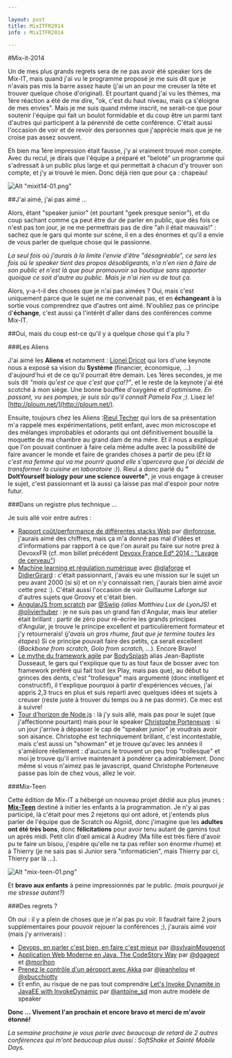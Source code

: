 ```yaml
---

layout: post
title: MixITFR2014
info : MixITFR2014

---
```


#Mix-it-2014

Un de mes plus grands regrets sera de ne pas avoir été speaker lors de Mix-IT, mais quand j'ai vu le programme proposé je me suis dit que je n'avais pas mis la barre assez haute (j'ai un an pour me creuser la tête et trouver quelque chose d'original). Et pourtant quand j'ai vu les thèmes, ma 1ère réaction a été de me dire, "ok, c'est du haut niveau, mais ça s'éloigne de mes envies". Mais je me suis quand même inscrit, ne serait-ce que pour soutenir l'équipe qui fait un boulot formidable et du coup être un parmi tant d'autres qui participent à la pérennité de cette conférence. C'était aussi l'occasion de voir et de revoir des personnes que j'apprécie mais que je ne croise pas assez souvent.

Eh bien ma 1ère impression était fausse, j'y ai vraiment trouvé mon compte. Avec du recul, je dirais que l'équipe a préparé et "beloté" un programme qui s'adressait à un public plus large et qui permettait à chacun d'y trouver son compte, et j'y ai trouvé le mien. Donc déjà rien que pour ça : chapeau!

![Alt "mixit14-01.png"](https://github.com/k33g/k33g.github.com/raw/master/images/mixit14-01.png)

##J'ai aimé, j'ai pas aimé ...

Alors, étant "speaker junior" (et pourtant "geek presque senior"), et du coup sachant comme ça peut être dur de parler en public, que dès fois ce n'est pas ton jour, je ne me permettrais pas de dire "ah il était mauvais!" : sachez que le gars qui monte sur scène, il en a des énormes et qu'il a envie de vous parler de quelque chose qui le passionne. 

*La seul fois où j'aurais à la limite l'envie d'être "désagréable", ce sera les fois où le speaker tient des propos désobligeants, n'a n'en rien à faire de son public et n'est là que pour promouvoir sa boutique sans apporter quoique ce soit d'autre au public. Mais je n'ai rien vu de tout ça.*

Alors, y-a-t-il des choses que je n'ai pas aimées ? Oui, mais c'est uniquement parce que le sujet ne me convenait pas, et en **échangeant** à la sortie vous comprendrez que d'autres ont aimé. N'oubliez pas ce principe d'**échange**, c'est aussi ça l'intérêt d'aller dans des conférences comme Mix-IT. 

##Oui, mais du coup est-ce qu'il y a quelque chose qui t'a plu ?

###Les Aliens

J'ai aimé les **Aliens** et notamment : [Lionel Dricot](http://www.mix-it.fr/profile/lionel) qui lors d'une keynote nous a exposé sa vision du **Système** (financier, économique, ...) d'aujourd'hui et de ce qu'il pourrait être demain. Les 1ères secondes, je me suis dit *"mais qu'est ce que c'est que ça!?"*, et le reste de la keynote j'ai été scotché à mon siège. Une bonne bouffée d'oxygène et d'optimisme. *En passant, vu ses pompes, je suis sûr qu'il connaît Pamela Fox ;)*. Lisez le! [http://ploum.net/](http://ploum.net/).

Ensuite, toujours chez les Aliens :[Rieul Techer](http://www.mix-it.fr/profile/Rieul) qui lors de sa présentation m'a rappelé mes expérimentations, petit enfant, avec mon microscope et des mélanges improbables et odorants qui ont définitivement bousillé la moquette de ma chambre au grand dam de ma mère. Et il nous a expliqué que l'on pouvait continuer à faire cela même adulte avec la possibilité de faire avancer le monde et faire de grandes choses à partir de peu (*Et là c'est ma femme qui va me pourrir quand elle s'apercevra que j'ai décidé de transformer la cuisine en laboratoire :)*). Rieul a donc parlé du **" DoItYourself biology pour une science ouverte"**, je vous engage à creuser le sujet, c'est passionnant et là aussi ça laisse pas mal d'espoir pour notre futur.

###Dans un registre plus technique ...

Je suis allé voir entre autres : 

- [Rapport coût/performance de différentes stacks Web](http://www.mix-it.fr/session/520/rapport-cout-performance-de-differentes-stacks-web) par [@nfonrose](https://twitter.com/nfonrose), j'aurais aimé des chiffres, mais ça m'a donné pas mal d'idées et d'informations par rapport à ce que l'on aurait pu faire sur notre prez à DevoxxFR (cf. mon billet précédent [Devoxx France Ed° 2014 : "Lavage de cerveau"](http://k33g.github.io/2014/04/26/DEVOXXFR14.html))
- [Machine learning et régulation numérique](http://www.mix-it.fr/session/500/machine-learning-et-regulation-numerique) avec [@glaforge](https://twitter.com/glaforge) et [DidierGirard](https://twitter.com/DidierGirard) : c'était passionnant, j'avais eu une mission sur le sujet un peu avant 2000 (si si) et on n'y connaissait rien, j'aurais bien aimé avoir cette prez :). C'était aussi l'occasion de voir Guillaume Laforge sur d'autres sujets que Groovy et c'était bien.
- [AngularJS from scratch](http://www.mix-it.fr/session/424/angularjs-from-scratch) par [@Swiip](https://twitter.com/Swiip) *(alias Matthieu Lux de LyonJS)* et [@olivierhuber](https://twitter.com/olivierhuber) : je ne suis pas un grand fan d'Angular, mais leur atelier était brillant : partir de zéro pour ré-écrire les grands principes d'Angular, je trouve le principe excellent et particulièrement formateur et j'y retournerais! (*j'avais un gros rhume, faut que je termine toutes les étapes*) Si ce principe pouvait faire des petits, ça serait excellent (*Backbone from scratch, Golo from scratch, ...*). Encore Bravo!
- [Le mythe du framework agile](http://www.mix-it.fr/session/330/le-mythe-du-framework-agile) par [BodySplash](https://twitter.com/BodySplash) alias Jean-Baptiste Dusseaut, le gars qui t'explique que tu as tout faux de bosser avec ton framework préféré qui fait tout (ex Play, mais pas que), au début tu grinces des dents, c'est "trollesque" mais argumenté (donc intelligent et constructif), il t'explique pourquoi à partir d'expériences vécues, j'ai appris 2,3 trucs en plus et suis reparti avec quelques idées et sujets à creuser (reste juste à trouver du temps ou à ne pas dormir). Ce mec est à suivre!
- [Tour d’horizon de Node.js](http://www.mix-it.fr/session/361/tour-d-horizon-de-node-js) : là j'y suis allé, mais pas pour le sujet (que j'affectionne pourtant) mais pour le speaker [Christophe Porteneuve](https://twitter.com/porteneuve) : si un jour j'arrive à dépasser le cap de "speaker junior" je voudrais avoir son aisance. Christophe est techniquement brillant, c'est incontestable, mais c'est aussi un "showman" et je trouve qu'avec les années il s'améliore réellement : d'aucuns le trouvent un peu trop "trollesque" et moi je trouve qu'il arrive maintenant à pondérer ça admirablement. Donc même si vous n'aimez pas le javascript, quand Christophe Porteneuve passe pas loin de chez vous, allez le voir.

###Mix-Teen

Cette édition de Mix-IT a hébergé un nouveau projet dédié aux plus jeunes : **[Mix-Teen](http://www.mix-it.fr/mixit14/mixteen)** destiné à initier les enfants à la programmation. Je n'y ai pas participé, là c'était pour mes 2 rejetons qui ont adoré, et j'entends plus parler de l'équipe que de Scratch ou Algoïd, donc j'imagine que les **adultes ont été très bons**, donc **félicitations** pour avoir tenu autant de gamins tout un après midi. Petit clin d’œil amical à Audrey (Ma fille est très fière d'avoir pu te faire un bisou, j'espère qu'elle ne ta pas refiler son énorme rhume) et à Thierry (je ne sais pas si Junior sera "informaticien", mais Thierry par ci, Thierry par là ...).

![Alt "mix-teen-01.png"](https://github.com/k33g/k33g.github.com/raw/master/images/mix-teen-01.png)

Et **bravo aux enfants** à peine impressionnés par le public. *(mais pourquoi je me stresse autant?)*

###Des regrets ?

Oh oui : il y a plein de choses que je n'ai pas pu voir. Il faudrait faire 2 jours supplémentaires pour pouvoir rejouer la conférences ;), j'aurais aimé voir (mais j'y arriverais) :

- [Devops, en parler c'est bien, en faire c'est mieux](http://www.mix-it.fr/session/462/devops-en-parler-c-est-bien-en-faire-c-est-mieux) par [@sylvainMougenot](https://twitter.com/sylvainMougenot)
- [Application Web Moderne en Java. The CodeStory Way](http://www.mix-it.fr/session/388/application-web-moderne-en-java-the-codestory-way) par [@dgageot](https://twitter.com/dgageot) et [@morlhon](https://twitter.com/morlhon)
- [Prenez le contrôle d'un aéroport avec Akka](http://www.mix-it.fr/session/365/prenez-le-controle-d-un-aeroport-avec-akka) par [@jeanhelou](https://twitter.com/jeanhelou) et [@xbucchiotty](https://twitter.com/xbucchiotty)
- Et enfin, au risque de ne pas tout comprendre [Let's Invoke Dynamite in JavaEE with InvokeDynamic](http://www.mix-it.fr/session/401/lets-invoke-dynamite-in-javaee-with-invokedynamic) par [@antoine_sd](https://twitter.com/antoine_sd) mon autre modèle de speaker


**Donc ... Vivement l'an prochain et encore bravo et merci de m'avoir étonné!**

*La semaine prochaine je vous parle avec beaucoup de retard de 2 autres conférences qui m'ont beaucoup plus aussi : SoftShake et Sainté Mobile Days.*

